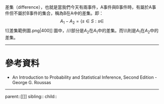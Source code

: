 差集（difference），也就是當我們今天有兩事件，A事件與B事件時，有屬於A事件但不屬於B事件的集合，稱為B在A中的差集。即：
$$
A_1-A_2=\lbrace s \in S : s \in
$$
![[差集範例圖.png|400]]
圖中，///部分是$A_2$在$A_1$中的差集。而\\\\\\則是$A_1$在$A_2$中的差集。
- - -
# 參考資料
- An Introduction to Probability and Statistical Inference, Second Edition - George G. Roussas
- - -
parent::[[]]
sibling::
child::